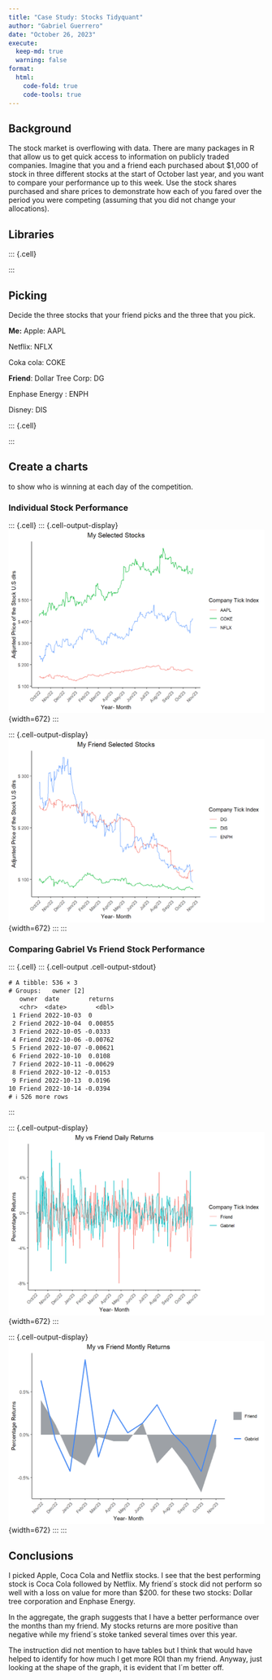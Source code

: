```yaml
---
title: "Case Study: Stocks Tidyquant"
author: "Gabriel Guerrero"
date: "October 26, 2023"
execute:
  keep-md: true
  warning: false
format:
  html:
    code-fold: true
    code-tools: true
---
```




## Background

The stock market is overflowing with data. There are many packages in R that allow us to get quick access to information on publicly traded companies. Imagine that you and a friend each purchased about \$1,000 of stock in three different stocks at the start of October last year, and you want to compare your performance up to this week. Use the stock shares purchased and share prices to demonstrate how each of you fared over the period you were competing (assuming that you did not change your allocations).

## Libraries


::: {.cell}

:::


## Picking

Decide the three stocks that your friend picks and the three that you pick.

**Me:** Apple: AAPL

Netflix: NFLX

Coka cola: COKE

**Friend**: Dollar Tree Corp: DG

Enphase Energy : ENPH

Disney: DIS


::: {.cell}

:::


## Create a charts

to show who is winning at each day of the competition.

### Individual Stock Performance


::: {.cell}
::: {.cell-output-display}
![](Case-Study-Stocks-Tidyquant_files/figure-html/unnamed-chunk-3-1.png){width=672}
:::

::: {.cell-output-display}
![](Case-Study-Stocks-Tidyquant_files/figure-html/unnamed-chunk-3-2.png){width=672}
:::
:::


### Comparing Gabriel Vs Friend Stock Performance


::: {.cell}
::: {.cell-output .cell-output-stdout}
```
# A tibble: 536 × 3
# Groups:   owner [2]
   owner  date        returns
   <chr>  <date>        <dbl>
 1 Friend 2022-10-03  0      
 2 Friend 2022-10-04  0.00855
 3 Friend 2022-10-05 -0.0333 
 4 Friend 2022-10-06 -0.00762
 5 Friend 2022-10-07 -0.00621
 6 Friend 2022-10-10  0.0108 
 7 Friend 2022-10-11 -0.00629
 8 Friend 2022-10-12 -0.0153 
 9 Friend 2022-10-13  0.0196 
10 Friend 2022-10-14 -0.0394 
# ℹ 526 more rows
```
:::

::: {.cell-output-display}
![](Case-Study-Stocks-Tidyquant_files/figure-html/unnamed-chunk-4-1.png){width=672}
:::

::: {.cell-output-display}
![](Case-Study-Stocks-Tidyquant_files/figure-html/unnamed-chunk-4-2.png){width=672}
:::
:::


## Conclusions

I picked Apple, Coca Cola and Netflix stocks. I see that the best performing stock is Coca Cola followed by Netflix. My friend´s stock did not perform so well with a loss on value for more than $200. for these two stocks: Dollar tree corporation and Enphase Energy.

In the aggregate, the graph suggests that I have a better performance over the months than my friend. My stocks returns are more positive than negative while my friend´s stoke tanked several times over this year.

The instruction did not mention to have tables but I think that would have helped to identify for how much I get more ROI than my friend. Anyway, just looking at the shape of the graph, it is evident that I´m better off.


